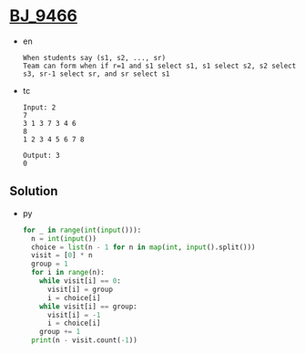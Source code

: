 # [BJ_9466](https://acmicpc.net/problem/9466)

* en

  ```en
  When students say (s1, s2, ..., sr)
  Team can form when if r=1 and s1 select s1, s1 select s2, s2 select s3, sr-1 select sr, and sr select s1
  ```

* tc

  ```tc
  Input: 2
  7
  3 1 3 7 3 4 6
  8
  1 2 3 4 5 6 7 8

  Output: 3
  0
  ```

## Solution

* py

  ```py
  for _ in range(int(input())):
    n = int(input())
    choice = list(n - 1 for n in map(int, input().split()))
    visit = [0] * n
    group = 1
    for i in range(n):
      while visit[i] == 0:
        visit[i] = group
        i = choice[i]
      while visit[i] == group:
        visit[i] = -1
        i = choice[i]
      group += 1
    print(n - visit.count(-1))
  ```
